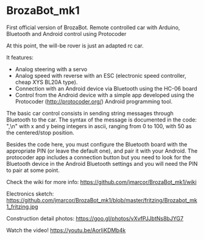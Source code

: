 # BrozaBot_mk1
First official version of BrozaBot. Remote controlled car with Arduino, Bluetooth and Android control using Protocoder

At this point, the will-be rover is just an adapted rc car.

It features:
  - Analog steering with a servo
  - Analog speed with reverse with an ESC (electronic speed controller, cheap XYS BL20A type).
  - Connection with an Android device via Bluetooth using the HC-06 board
  - Control from the Android device with a simple app developed using the Protocoder (http://protocoder.org/) Android programming tool.

The basic car control consists in sending string messages through Bluetooth to the car. The syntax of the message is documented in the code: "<x>,<y>\n" with x and y being integers in ascii, ranging from 0 to 100, with 50 as the centered/stop position.

Besides the code here, you must configure the Bluetooth board with the appropriate PIN (or leave the default one), and pair it with your Android. The protocoder app includes a connection button but you need to look for the Bluetooth device in the Android Bluetooth settings and you will need the PIN to pair at some point.

Check the wiki for more info: https://github.com/jmarcor/BrozaBot_mk1/wiki

Electronics sketch: https://github.com/jmarcor/BrozaBot_mk1/blob/master/fritzing/Brozabot_mk1_fritzing.jpg

Construction detail photos: https://goo.gl/photos/vXvfPJJbtNs8bJYG7

Watch the video! https://youtu.be/AorIjKDMb4k
